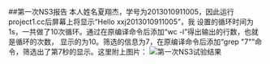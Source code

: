 ##第一次NS3报告
   本人姓名夏翔杰，学号为2013010911005，因此运行project1.cc后屏幕上将显示“Hello xxj2013010911005”，我
设置的循环时间为1s，一共做了10次循环。通过在原编译命令后添加“wc -l”得出输出的行数，也就是循环的次数，
显示的为10。筛选的信息为7，在原编译命令后添加“grep "7"”命令，筛选出了第7秒的显示。这里附上图片：
![第一次NS3试验结果](http://ww4.sinaimg.cn/mw690/005UqvkCgw1f4rmjy9pjoj310c0gqn6j.jpg)
